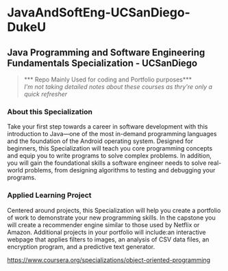 # JavaAndSoftEng-UCSanDiego-DukeU
## Java Programming and Software Engineering Fundamentals Specialization - UCSanDiego

> *** Repo Mainly Used for coding  and Portfolio purposes*** <br/>
> *I'm not taking detailed notes about these courses as thry're only a quick refresher* 



### About this Specialization

Take your first step towards a career in software development with this introduction to Java—one of the most in-demand programming languages and the foundation of the Android operating system. Designed for beginners, this Specialization will teach you core programming concepts and equip you to write programs to solve complex problems. In addition, you will gain the foundational skills a software engineer needs to solve real-world problems, from designing algorithms to testing and debugging your programs.

### Applied Learning Project


Centered around projects, this Specialization will help you create a portfolio of work to demonstrate your new programming skills. In the capstone you will create a recommender engine similar to those used by Netflix or Amazon. Additional projects in your portfolio will include:an interactive webpage that applies filters to images, an analysis of CSV data files, an encryption program, and a predictive text generator.

https://www.coursera.org/specializations/object-oriented-programming

